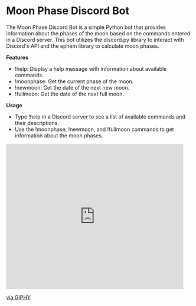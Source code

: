 # Moon Phase Discord Bot

The Moon Phase Discord Bot is a simple Python bot that provides information about the phases of the moon based on the commands entered in a Discord server. This bot utilizes the discord.py library to interact with Discord's API and the ephem library to calculate moon phases.

**Features**
* !help: Display a help message with information about available commands.
* !moonphase: Get the current phase of the moon.
* !newmoon: Get the date of the next new moon.
* !fullmoon: Get the date of the next full moon.

**Usage**
* Type !help in a Discord server to see a list of available commands and their descriptions.
* Use the !moonphase, !newmoon, and !fullmoon commands to get information about the moon phases.

<iframe src="https://giphy.com/embed/qJxxuX7LOT9fQfSz72" width="480" height="394" frameBorder="0" class="giphy-embed" allowFullScreen></iframe><p><a href="https://giphy.com/gifs/qJxxuX7LOT9fQfSz72">via GIPHY</a></p>

